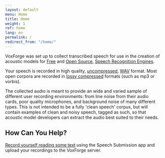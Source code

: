 ```yaml
---
layout: default
menu: Home
title: Home
weight: 1
ref: home
lang: en
permalink: /
redirect_from: "/home/"
---
```

VoxForge was set up to collect transcribed speech for use in the creation of 
acoustic models for [Free] and 
[Open Source], [Speech Recognition Engines].

Your speech is recorded in high quality, [uncompressed], [WAV] format.  Most 
open corpora are recorded in [lossy compressed] formats (such as mp3 or vorbis).

The collected audio is meant to provide an wide and varied sample of different user 
recording environments: from line noise from their audio cards, poor quality 
microphones, and background noise of many different types.  This is not intended 
to be a fully 'clean speech' corpus, but will contain examples of clean and 
noisy speech, tagged as such, so that acoustic model developers can extract
the audio best suited to their needs.

## How Can You Help?

[Record yourself reading some text] using the Speech Submission app and upload 
your recordings to the VoxForge server.


[Free]: /faq/what-is-free-software
[Open Source]: /faq/what-is-open-source-software
[Speech Recognition Engines]: /faq/what-is-the-difference-between-a-speech-recognition-engine-and-a-speech-recognition-system
[Record yourself reading some text]: /en/read

[WAV]: /faq/what-is-the-difference-between-lossy-lossless-and-uncompressed-audio-formats/
[uncompressed]: /faq/what-is-the-difference-between-lossy-lossless-and-uncompressed-audio-formats/
[lossy compressed]: /faq/what-is-the-difference-between-lossy-lossless-and-uncompressed-audio-formats/
[acoustic models]: https://en.wikipedia.org/wiki/Acoustic_model

